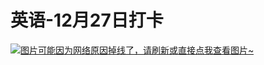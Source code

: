 # 英语-12月27日打卡

[![图片可能因为网络原因掉线了，请刷新或直接点我查看图片~](https://cdn.jsdelivr.net/gh/ylsislove/image-home/test/20201228011822.jpg)](https://cdn.jsdelivr.net/gh/ylsislove/image-home/test/20201228011822.jpg)

